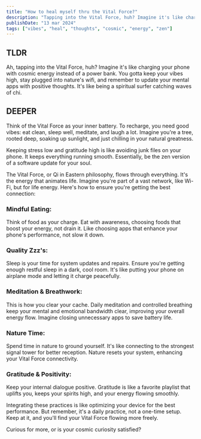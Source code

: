 ```yaml
---
title: "How to heal myself thru the Vital Force?"
description: "Tapping into the Vital Force, huh? Imagine it's like charging your phone with cosmic energy instead of a power bank. You gotta keep your vibes high."
publishDate: "13 mar 2024"
tags: ["vibes", "heal", "thoughts", "cosmic", "energy", "zen"]
---
```


## TLDR

Ah, tapping into the Vital Force, huh? Imagine it's like charging your phone with cosmic energy instead of a power bank. You gotta keep your vibes high, stay plugged into nature's wifi, and remember to update your mental apps with positive thoughts. It's like being a spiritual surfer catching waves of chi.

## DEEPER

Think of the Vital Force as your inner battery. To recharge, you need good vibes: eat clean, sleep well, meditate, and laugh a lot. Imagine you're a tree, rooted deep, soaking up sunlight, and just chilling in your natural greatness.

Keeping stress low and gratitude high is like avoiding junk files on your phone. It keeps everything running smooth. Essentially, be the zen version of a software update for your soul.

The Vital Force, or Qi in Eastern philosophy, flows through everything. It's the energy that animates life. Imagine you're part of a vast network, like Wi-Fi, but for life energy. Here's how to ensure you're getting the best connection:

### Mindful Eating:

Think of food as your charge. Eat with awareness, choosing foods that boost your energy, not drain it. Like choosing apps that enhance your phone's performance, not slow it down.

### Quality Zzz's:

Sleep is your time for system updates and repairs. Ensure you're getting enough restful sleep in a dark, cool room. It's like putting your phone on airplane mode and letting it charge peacefully.

### Meditation & Breathwork:

This is how you clear your cache. Daily meditation and controlled breathing keep your mental and emotional bandwidth clear, improving your overall energy flow. Imagine closing unnecessary apps to save battery life.

### Nature Time:

Spend time in nature to ground yourself. It's like connecting to the strongest signal tower for better reception. Nature resets your system, enhancing your Vital Force connectivity.

### Gratitude & Positivity:

Keep your internal dialogue positive. Gratitude is like a favorite playlist that uplifts you, keeps your spirits high, and your energy flowing smoothly.

Integrating these practices is like optimizing your device for the best performance. But remember, it's a daily practice, not a one-time setup. Keep at it, and you'll find your Vital Force flowing more freely.

Curious for more, or is your cosmic curiosity satisfied?
